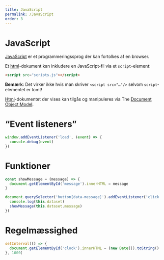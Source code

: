 ```yaml
---
title: JavaScript
permalink: /JavaScript
order: 3
---
```


# JavaScript

[JavaScript](https://en.wikipedia.org/wiki/JavaScript) er et programmeringssprog
der kan fortolkes af en browser.

Et [html](HTML)-dokument kan inkludere en JavaScript-fil via et `script`-element:

```html
<script src="scripts.js"></script>
```

**Bemærk**: Det virker ikke hvis man skriver `<script src="…"/>` selvom `script`-elementet
er tomt!

[Html](HTML)-dokumentet der vises kan tilgås og manipuleres via The [Document Object
Model](https://en.wikipedia.org/wiki/Document_Object_Model).

# “Event listeners”

<!-- text-snippet(src="examples/scripts.js" from='window.addEventListener' to="}") -->
```js
window.addEventListener('load', (event) => {
  console.debug(event)
})
```
<!-- end-text-snippet -->

# Funktioner

<!-- text-snippet(src="examples/scripts.js" from='showMessage' to="+8") -->
```js
const showMessage = (message) => {
  document.getElementById('message').innerHTML = message
}

document.querySelector('button[data-message]').addEventListener('click', function(event) {
  console.log(this.dataset)
  showMessage(this.dataset.message)
})
```
<!-- end-text-snippet -->

# Regelmæssighed

<!-- text-snippet(src="examples/scripts.js" from='setInterval' to="+3") -->
```js
setInterval(() => {
  document.getElementById('clock').innerHTML = (new Date()).toString()
}, 1000)
```
<!-- end-text-snippet -->
